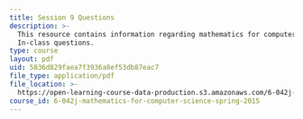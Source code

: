 ```yaml
---
title: Session 9 Questions
description: >-
  This resource contains information regarding mathematics for computer science:
  In-class questions.
type: course
layout: pdf
uid: 5836d829faea7f3936a8ef53db87eac7
file_type: application/pdf
file_location: >-
  https://open-learning-course-data-production.s3.amazonaws.com/6-042j-mathematics-for-computer-science-spring-2015/5836d829faea7f3936a8ef53db87eac7_MIT6_042JS15_cp9.pdf
course_id: 6-042j-mathematics-for-computer-science-spring-2015
---
```

